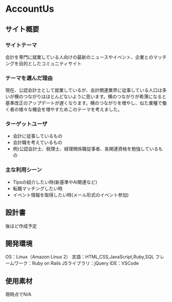# AccountUs
## サイト概要
### サイトテーマ
会計を専門に就業している人向けの最新のニュースやイベント、企業とのマッチングを目的としたコミュニティサイト
​
### テーマを選んだ理由
現在、公認会計士として就業しているが、会計関連業界に従事している人口は多いが横のつながりはほとんどないように思います。横のつながりが希薄になると基準改正のアップデートが遅くなります。横のつながりを増やし、似た業種で働く者の様々な機会を増やすためこのテーマを考えました。
### ターゲットユーザ
 - 会計に従事しているもの </br>
 - 会計職を考えているもの </br>
 - 例)​公認会計士、税理士、経理関係職従事者、各関連資格を勉強しているもの
### 主な利用シーン
 - Tipsの紹介したい時(新基準やAI関連など) </br>
 - 転職マッチングしたい時 </br>
 - イベント情報を取得したい時(メール形式のイベント参加) 
​
## 設計書
後ほど作成予定
​
## 開発環境
OS：Linux（Amazon Linux 2）
言語：HTML,CSS,JavaScript,Ruby,SQL
フレームワーク：Ruby on Rails
JSライブラリ：jQuery
IDE：VSCode​
​
## 使用素材
現時点でN/A
